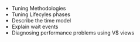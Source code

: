 

* Tuning Methodologies
* Tuning Lifecyles phases
* Describe the time model
* Explain wait events
* Diagnosing performance problems using V$ views